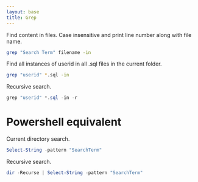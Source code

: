 ```yaml
---
layout: base
title: Grep
---
```


Find content in files.  Case insensitive and print line number along with file name.

```bash
grep "Search Term" filename -in
```

Find all instances of userid in all .sql files in the current folder.

```bash
grep "userid" *.sql -in
```


Recursive search.

```powershell
grep "userid" *.sql -in -r
```



# Powershell equivalent

Current directory search.

```powershell
Select-String -pattern "SearchTerm"
```


Recursive search.

```powershell
dir -Recurse | Select-String -pattern "SearchTerm"
```
